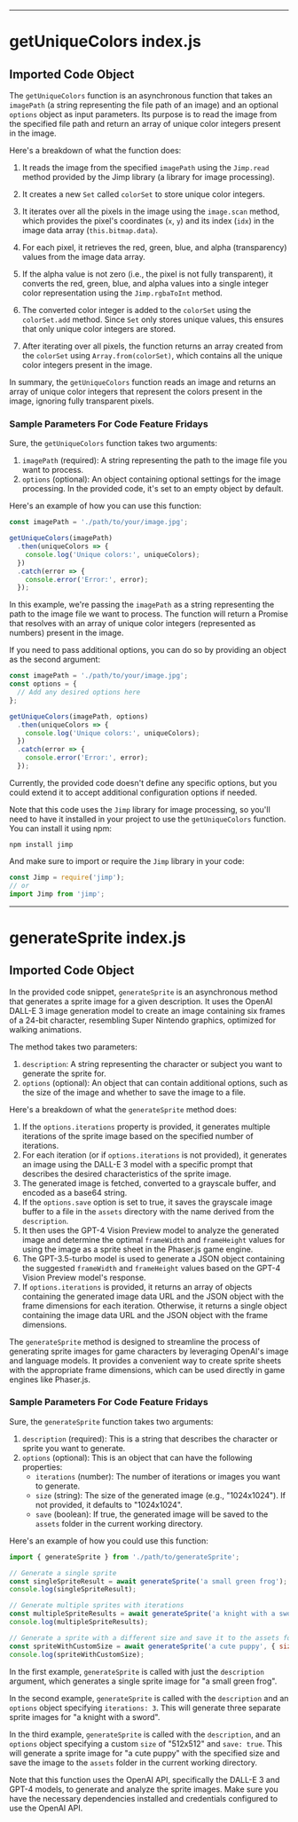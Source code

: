 
  
  

---
# getUniqueColors index.js
## Imported Code Object
The `getUniqueColors` function is an asynchronous function that takes an `imagePath` (a string representing the file path of an image) and an optional `options` object as input parameters. Its purpose is to read the image from the specified file path and return an array of unique color integers present in the image.

Here's a breakdown of what the function does:

1. It reads the image from the specified `imagePath` using the `Jimp.read` method provided by the Jimp library (a library for image processing).

2. It creates a new `Set` called `colorSet` to store unique color integers.

3. It iterates over all the pixels in the image using the `image.scan` method, which provides the pixel's coordinates (`x`, `y`) and its index (`idx`) in the image data array (`this.bitmap.data`).

4. For each pixel, it retrieves the red, green, blue, and alpha (transparency) values from the image data array.

5. If the alpha value is not zero (i.e., the pixel is not fully transparent), it converts the red, green, blue, and alpha values into a single integer color representation using the `Jimp.rgbaToInt` method.

6. The converted color integer is added to the `colorSet` using the `colorSet.add` method. Since `Set` only stores unique values, this ensures that only unique color integers are stored.

7. After iterating over all pixels, the function returns an array created from the `colorSet` using `Array.from(colorSet)`, which contains all the unique color integers present in the image.

In summary, the `getUniqueColors` function reads an image and returns an array of unique color integers that represent the colors present in the image, ignoring fully transparent pixels.

### Sample Parameters For Code Feature Fridays

Sure, the `getUniqueColors` function takes two arguments:

1. `imagePath` (required): A string representing the path to the image file you want to process.
2. `options` (optional): An object containing optional settings for the image processing. In the provided code, it's set to an empty object by default.

Here's an example of how you can use this function:

```javascript
const imagePath = './path/to/your/image.jpg';

getUniqueColors(imagePath)
  .then(uniqueColors => {
    console.log('Unique colors:', uniqueColors);
  })
  .catch(error => {
    console.error('Error:', error);
  });
```

In this example, we're passing the `imagePath` as a string representing the path to the image file we want to process. The function will return a Promise that resolves with an array of unique color integers (represented as numbers) present in the image.

If you need to pass additional options, you can do so by providing an object as the second argument:

```javascript
const imagePath = './path/to/your/image.jpg';
const options = {
  // Add any desired options here
};

getUniqueColors(imagePath, options)
  .then(uniqueColors => {
    console.log('Unique colors:', uniqueColors);
  })
  .catch(error => {
    console.error('Error:', error);
  });
```

Currently, the provided code doesn't define any specific options, but you could extend it to accept additional configuration options if needed.

Note that this code uses the `Jimp` library for image processing, so you'll need to have it installed in your project to use the `getUniqueColors` function. You can install it using npm:

```
npm install jimp
```

And make sure to import or require the `Jimp` library in your code:

```javascript
const Jimp = require('jimp');
// or
import Jimp from 'jimp';
```

---
# generateSprite index.js
## Imported Code Object
In the provided code snippet, `generateSprite` is an asynchronous method that generates a sprite image for a given description. It uses the OpenAI DALL-E 3 image generation model to create an image containing six frames of a 24-bit character, resembling Super Nintendo graphics, optimized for walking animations.

The method takes two parameters:

1. `description`: A string representing the character or subject you want to generate the sprite for.
2. `options` (optional): An object that can contain additional options, such as the size of the image and whether to save the image to a file.

Here's a breakdown of what the `generateSprite` method does:

1. If the `options.iterations` property is provided, it generates multiple iterations of the sprite image based on the specified number of iterations.
2. For each iteration (or if `options.iterations` is not provided), it generates an image using the DALL-E 3 model with a specific prompt that describes the desired characteristics of the sprite image.
3. The generated image is fetched, converted to a grayscale buffer, and encoded as a base64 string.
4. If the `options.save` option is set to true, it saves the grayscale image buffer to a file in the `assets` directory with the name derived from the `description`.
5. It then uses the GPT-4 Vision Preview model to analyze the generated image and determine the optimal `frameWidth` and `frameHeight` values for using the image as a sprite sheet in the Phaser.js game engine.
6. The GPT-3.5-turbo model is used to generate a JSON object containing the suggested `frameWidth` and `frameHeight` values based on the GPT-4 Vision Preview model's response.
7. If `options.iterations` is provided, it returns an array of objects containing the generated image data URL and the JSON object with the frame dimensions for each iteration. Otherwise, it returns a single object containing the image data URL and the JSON object with the frame dimensions.

The `generateSprite` method is designed to streamline the process of generating sprite images for game characters by leveraging OpenAI's image and language models. It provides a convenient way to create sprite sheets with the appropriate frame dimensions, which can be used directly in game engines like Phaser.js.

### Sample Parameters For Code Feature Fridays

Sure, the `generateSprite` function takes two arguments:

1. `description` (required): This is a string that describes the character or sprite you want to generate.
2. `options` (optional): This is an object that can have the following properties:
   - `iterations` (number): The number of iterations or images you want to generate.
   - `size` (string): The size of the generated image (e.g., "1024x1024"). If not provided, it defaults to "1024x1024".
   - `save` (boolean): If true, the generated image will be saved to the `assets` folder in the current working directory.

Here's an example of how you could use this function:

```javascript
import { generateSprite } from './path/to/generateSprite';

// Generate a single sprite
const singleSpriteResult = await generateSprite('a small green frog');
console.log(singleSpriteResult);

// Generate multiple sprites with iterations
const multipleSpriteResults = await generateSprite('a knight with a sword', { iterations: 3 });
console.log(multipleSpriteResults);

// Generate a sprite with a different size and save it to the assets folder
const spriteWithCustomSize = await generateSprite('a cute puppy', { size: '512x512', save: true });
console.log(spriteWithCustomSize);
```

In the first example, `generateSprite` is called with just the `description` argument, which generates a single sprite image for "a small green frog".

In the second example, `generateSprite` is called with the `description` and an `options` object specifying `iterations: 3`. This will generate three separate sprite images for "a knight with a sword".

In the third example, `generateSprite` is called with the `description`, and an `options` object specifying a custom `size` of "512x512" and `save: true`. This will generate a sprite image for "a cute puppy" with the specified size and save the image to the `assets` folder in the current working directory.

Note that this function uses the OpenAI API, specifically the DALL-E 3 and GPT-4 models, to generate and analyze the sprite images. Make sure you have the necessary dependencies installed and credentials configured to use the OpenAI API.

  
  
